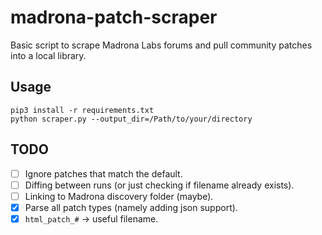 # madrona-patch-scraper

Basic script to scrape Madrona Labs forums and pull community patches into a local library.

## Usage
```
pip3 install -r requirements.txt
python scraper.py --output_dir=/Path/to/your/directory
```

## TODO 
- [ ] Ignore patches that match the default.
- [ ] Diffing between runs (or just checking if filename already exists).
- [ ] Linking to Madrona discovery folder (maybe).
- [x] Parse all patch types (namely adding json support).
- [x] `html_patch_#` -> useful filename.
